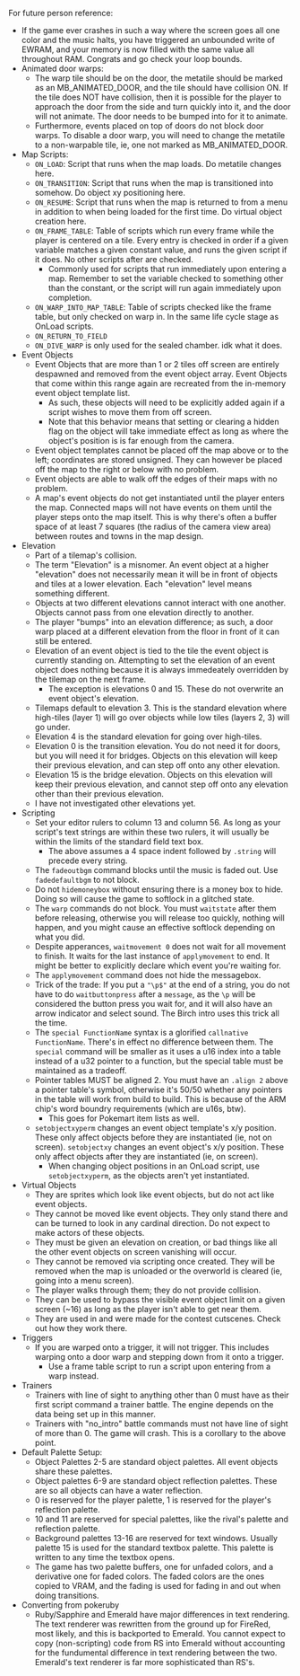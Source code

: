For future person reference:
* If the game ever crashes in such a way where the screen goes all one color and the music halts, you have triggered an unbounded write of EWRAM, and your memory is now filled with the same value all throughout RAM. Congrats and go check your loop bounds.
* Animated door warps: 
	* The warp tile should be on the door, the metatile should be marked as an MB_ANIMATED_DOOR, and the tile should have collision ON. If the tile does NOT have collision, then it is possible for the player to approach the door from the side and turn quickly into it, and the door will not animate. The door needs to be bumped into for it to animate.
	* Furthermore, events placed on top of doors do not block door warps. To disable a door warp, you will need to change the metatile to a non-warpable tile, ie, one not marked as MB_ANIMATED_DOOR.
* Map Scripts:
	* `ON_LOAD`: Script that runs when the map loads. Do metatile changes here.
	* `ON_TRANSITION`: Script that runs when the map is transitioned into somehow. Do object xy positioning here.
	* `ON_RESUME`: Script that runs when the map is returned to from a menu in addition to when being loaded for the first time. Do virtual object creation here.
	* `ON_FRAME_TABLE`: Table of scripts which run every frame while the player is centered on a tile. Every entry is checked in order if a given variable matches a given constant value, and runs the given script if it does. No other scripts after are checked.
		* Commonly used for scripts that run immediately upon entering a map. Remember to set the variable checked to something other than the constant, or the script will run again immediately upon completion.
	* `ON_WARP_INTO_MAP_TABLE`: Table of scripts checked like the frame table, but only checked on warp in. In the same life cycle stage as OnLoad scripts.
	* `ON_RETURN_TO_FIELD`
	* `ON_DIVE_WARP` is only used for the sealed chamber. idk what it does.
* Event Objects
	* Event Objects that are more than 1 or 2 tiles off screen are entirely despawned and removed from the event object array. Event Objects that come within this range again are recreated from the in-memory event object template list.
		* As such, these objects will need to be explicitly added again if a script wishes to move them from off screen.
		* Note that this behavior means that setting or clearing a hidden flag on the object will take immediate effect as long as where the object's position is is far enough from the camera.
	* Event object templates cannot be placed off the map above or to the left; coordinates are stored unsigned. They can however be placed off the map to the right or below with no problem.
	* Event objects are able to walk off the edges of their maps with no problem.
	* A map's event objects do not get instantiated until the player enters the map. Connected maps will not have events on them until the player steps onto the map itself. This is why there's often a buffer space of at least 7 squares (the radius of the camera view area) between routes and towns in the map design.
* Elevation
	* Part of a tilemap's collision.
	* The term "Elevation" is a misnomer. An event object at a higher "elevation" does not necessarily mean it will be in front of objects and tiles at a lower elevation. Each "elevation" level means something different.
	* Objects at two different elevations cannot interact with one another. Objects cannot pass from one elevation directly to another.
	* The player "bumps" into an elevation difference; as such, a door warp placed at a different elevation from the floor in front of it can still be entered.
	* Elevation of an event object is tied to the tile the event object is currently standing on. Attempting to set the elevation of an event object does nothing because it is always immedeately overridden by the tilemap on the next frame.
		* The exception is elevations 0 and 15. These do not overwrite an event object's elevation.
	* Tilemaps default to elevation 3. This is the standard elevation where high-tiles (layer 1) will go over objects while low tiles (layers 2, 3) will go under.
	* Elevation 4 is the standard elevation for going over high-tiles.
	* Elevation 0 is the transition elevation. You do not need it for doors, but you will need it for bridges. Objects on this elevation will keep their previous elevation, and can step off onto any other elevation. 
	* Elevation 15 is the bridge elevation. Objects on this elevation will keep their previous elevation, and cannot step off onto any elevation other than their previous elevation.
	* I have not investigated other elevations yet.
* Scripting
	* Set your editor rulers to column 13 and column 56. As long as your script's text strings are within these two rulers, it will usually be within the limits of the standard field text box.
		* The above assumes a 4 space indent followed by `.string` will precede every string.
	* The `fadeoutbgm` command blocks until the music is faded out. Use `fadedefaultbgm` to not block.
	* Do not `hidemoneybox` without ensuring there is a money box to hide. Doing so will cause the game to softlock in a glitched state.
	* The `warp` commands do not block. You must `waitstate` after them before releasing, otherwise you will release too quickly, nothing will happen, and you might cause an effective softlock depending on what you did.
	* Despite apperances, `waitmovement 0` does not wait for all movement to finish. It waits for the last instance of `applymovement` to end. It might be better to explicitly declare which event you're waiting for.
	* The `applymovement` command does not hide the messagebox.
	* Trick of the trade: If you put a `"\p$"` at the end of a string, you do not have to do `waitbuttonpress` after a `message`, as the `\p` will be considered the button press you wait for, and it will also have an arrow indicator and select sound. The Birch intro uses this trick all the time.
	* The `special FunctionName` syntax is a glorified `callnative FunctionName`. There's in effect no difference between them. The `special` command will be smaller as it uses a u16 index into a table instead of a u32 pointer to a function, but the special table must be maintained as a tradeoff.
	* Pointer tables MUST be aligned 2. You must have an `.align 2` above a pointer table's symbol, otherwise it's 50/50 whether any pointers in the table will work from build to build. This is because of the ARM chip's word boundry requirements (which are u16s, btw).
		* This goes for Pokemart item lists as well.
	* `setobjectxyperm` changes an event object template's x/y position. These only affect objects before they are instantiated (ie, not on screen). `setobjectxy` changes an event object's x/y position. These only affect objects after they are instantiated (ie, on screen).
		* When changing object positions in an OnLoad script, use `setobjectxyperm`, as the objects aren't yet instantiated.
* Virtual Objects
	* They are sprites which look like event objects, but do not act like event objects.
	* They cannot be moved like event objects. They only stand there and can be turned to look in any cardinal direction. Do not expect to make actors of these objects.
	* They must be given an elevation on creation, or bad things like all the other event objects on screen vanishing will occur.
	* They cannot be removed via scripting once created. They will be removed when the map is unloaded or the overworld is cleared (ie, going into a menu screen).
	* The player walks through them; they do not provide collision.
	* They can be used to bypass the visible event object limit on a given screen (~16) as long as the player isn't able to get near them.
	* They are used in and were made for the contest cutscenes. Check out how they work there.
* Triggers
	* If you are warped onto a trigger, it will not trigger. This includes warping onto a door warp and stepping down from it onto a trigger.
		* Use a frame table script to run a script upon entering from a warp instead.
* Trainers
	* Trainers with line of sight to anything other than 0 must have as their first script command a trainer battle. The engine depends on the data being set up in this manner.
	* Trainers with "no_intro" battle commands must not have line of sight of more than 0. The game will crash. This is a corollary to the above point.
* Default Palette Setup:
	* Object Palettes 2-5 are standard object palettes. All event objects share these palettes.
	* Object palettes 6-9 are standard object reflection palettes. These are so all objects can have a water reflection.
	* 0 is reserved for the player palette, 1 is reserved for the player's reflection palette.
	* 10 and 11 are reserved for special palettes, like the rival's palette and reflection palette.
	* Background palettes 13-16 are reserved for text windows. Usually palette 15 is used for the standard textbox palette. This palette is written to any time the textbox opens.
	* The game has two palette buffers, one for unfaded colors, and a derivative one for faded colors. The faded colors are the ones copied to VRAM, and the fading is used for fading in and out when doing transitions.
* Converting from pokeruby
	* Ruby/Sapphire and Emerald have major differences in text rendering. The text renderer was rewritten from the ground up for FireRed, most likely, and this is backported to Emerald. You cannot expect to copy (non-scripting) code from RS into Emerald without accounting for the fundumental difference in text rendering between the two. Emerald's text renderer is far more sophisticated than RS's.

